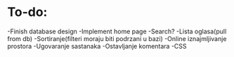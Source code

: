 # To-do:
-Finish database design
-Implement home page
-Search?
-Lista oglasa(pull from db)
-Sortiranje(filteri moraju biti podrzani u bazi)
-Online iznajmljivanje prostora
-Ugovaranje sastanaka
-Ostavljanje komentara
-CSS